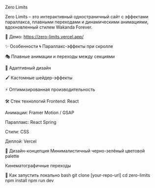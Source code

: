 Zero Limits

Zero Limits – это интерактивный одностраничный сайт с эффектами параллакса, плавными переходами и динамическими анимациями, вдохновленный стилем Wakanda Forever.

🔗 Демо: https://zero-limits.vercel.app/

✨ Особенности
🌀 Параллакс-эффекты при скролле

🎭 Плавные анимации и переходы между секциями

📱 Адаптивный дизайн 

🖌️ Кастомные шейдер-эффекты 

⚡ Оптимизированная производительность

🛠️ Стек технологий
Frontend: React 

Анимации: Framer Motion / GSAP

Параллакс: React Spring 

Стили: CSS 

Деплой: Vercel

🎨 Дизайн-концепция
Минималистичный черно-зелёный цветовой palette

Кинематографичные переходы

🚀 Как запустить локально
bash
git clone [your-repo-url]
cd zero-limits
npm install
npm run dev

